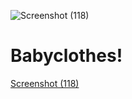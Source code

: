 ![Screenshot (118)](https://user-images.githubusercontent.com/85219856/175521706-665982f9-75b0-4eef-8559-fcc1354c8a23.png)
# Babyclothes!
[Screenshot (118)](https://user-images.githubusercontent.com/85219856/175521226-be8bd837-1966-440b-bbb3-b8f95e1bbccc.png)
